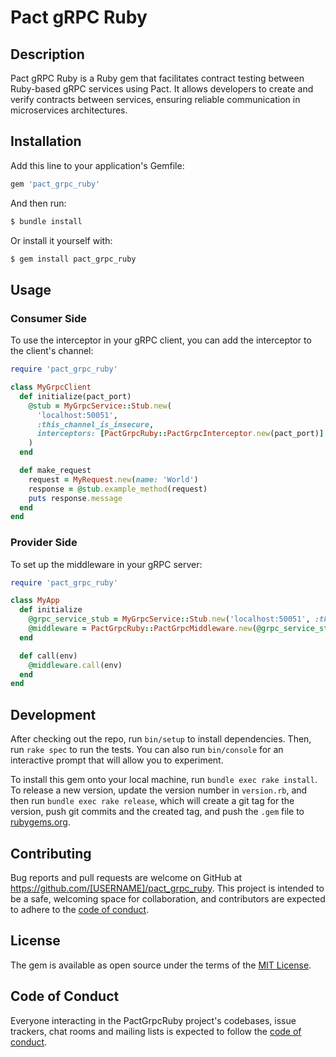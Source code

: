 # Pact gRPC Ruby

## Description

Pact gRPC Ruby is a Ruby gem that facilitates contract testing between Ruby-based gRPC services using Pact. It allows developers to create and verify contracts between services, ensuring reliable communication in microservices architectures.

## Installation

Add this line to your application's Gemfile:

```ruby
gem 'pact_grpc_ruby'
```

And then run:

```bash
$ bundle install
```

Or install it yourself with:

```bash
$ gem install pact_grpc_ruby
```

## Usage

### Consumer Side

To use the interceptor in your gRPC client, you can add the interceptor to the client's channel:

```ruby
require 'pact_grpc_ruby'

class MyGrpcClient
  def initialize(pact_port)
    @stub = MyGrpcService::Stub.new(
      'localhost:50051',
      :this_channel_is_insecure,
      interceptors: [PactGrpcRuby::PactGrpcInterceptor.new(pact_port)]
    )
  end

  def make_request
    request = MyRequest.new(name: 'World')
    response = @stub.example_method(request)
    puts response.message
  end
end

```

### Provider Side

To set up the middleware in your gRPC server:

```ruby
require 'pact_grpc_ruby'

class MyApp
  def initialize
    @grpc_service_stub = MyGrpcService::Stub.new('localhost:50051', :this_channel_is_insecure)
    @middleware = PactGrpcRuby::PactGrpcMiddleware.new(@grpc_service_stub)
  end

  def call(env)
    @middleware.call(env)
  end
end
```

## Development

After checking out the repo, run `bin/setup` to install dependencies. Then, run `rake spec` to run the tests. You can also run `bin/console` for an interactive prompt that will allow you to experiment.

To install this gem onto your local machine, run `bundle exec rake install`. To release a new version, update the version number in `version.rb`, and then run `bundle exec rake release`, which will create a git tag for the version, push git commits and the created tag, and push the `.gem` file to [rubygems.org](https://rubygems.org).

## Contributing

Bug reports and pull requests are welcome on GitHub at https://github.com/[USERNAME]/pact_grpc_ruby. This project is intended to be a safe, welcoming space for collaboration, and contributors are expected to adhere to the [code of conduct](https://github.com/[USERNAME]/pact_grpc_ruby/blob/main/CODE_OF_CONDUCT.md).

## License

The gem is available as open source under the terms of the [MIT License](https://opensource.org/licenses/MIT).

## Code of Conduct

Everyone interacting in the PactGrpcRuby project's codebases, issue trackers, chat rooms and mailing lists is expected to follow the [code of conduct](https://github.com/[USERNAME]/pact_grpc_ruby/blob/main/CODE_OF_CONDUCT.md).
